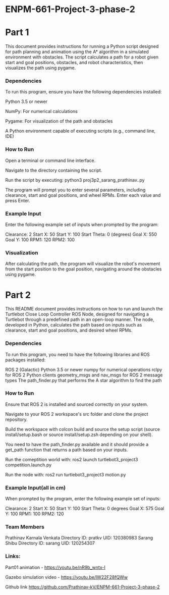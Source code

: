 # ENPM-661-Project-3-phase-2

# Part 1

This document provides instructions for running a Python script designed for path planning and animation using the A* algorithm in a simulated environment with obstacles. The script calculates a path for a robot given start and goal positions, obstacles, and robot characteristics, then visualizes the path using pygame.

### Dependencies
To run this program, ensure you have the following dependencies installed:

Python 3.5 or newer

NumPy: For numerical calculations

Pygame: For visualization of the path and obstacles

A Python environment capable of executing scripts (e.g., command line, IDE)

### How to Run

Open a terminal or command line interface.

Navigate to the directory containing the script.

Run the script by executing: python3 proj3p2_sarang_prathinav..py

The program will prompt you to enter several parameters, including clearance, start and goal positions, and wheel RPMs. Enter each value and press Enter.

### Example Input

Enter the following example set of inputs when prompted by the program:

Clearance: 2
Start X: 50
Start Y: 100
Start Theta: 0 (degrees)
Goal X: 550
Goal Y: 100
RPM1: 120
RPM2: 100

### Visualization
After calculating the path, the program will visualize the robot's movement from the start position to the goal position, navigating around the obstacles using pygame.


# Part 2
This README document provides instructions on how to run and launch the Turtlebot Close Loop Controller ROS Node, designed for navigating a Turtlebot through a predefined path in an open-loop manner. The node, developed in Python, calculates the path based on inputs such as clearance, start and goal positions, and desired wheel RPMs.

### Dependencies
To run this program, you need to have the following libraries and ROS packages installed:

ROS 2 (Galactic)
Python 3.5 or newer
numpy for numerical operations
rclpy for ROS 2 Python clients
geometry_msgs and nav_msgs for ROS 2 message types
The path_finder.py that performs the A star algorithm to find the path

### How to Run
Ensure that ROS 2 is installed and sourced correctly on your system.

Navigate to your ROS 2 workspace's src folder and clone the project repository.

Build the workspace with colcon build and source the setup script (source install/setup.bash or source install/setup.zsh depending on your shell).

You need to have the path_finder.py available and it should provide a get_path function that returns a path based on your inputs.

Run the comeptition world with: ros2 launch turtlebot3_project3 competition.launch.py

Run the node with: ros2 run turtlebot3_project3 motion.py

### Example Input(all in cm)
When prompted by the program, enter the following example set of inputs:

Clearance: 2
Start X: 50
Start Y: 100
Start Theta: 0 degrees
Goal X: 575
Goal Y: 100
RPM1: 100
RPM2: 120

### Team Members
Prathinav Karnala Venkata
Directory ID: pratkv
UID: 120380983
Sarang Shibu
Directory ID: sarang
UID: 120254307




### Links:
Part01 animation - https://youtu.be/nR9b_wntx-I

Gazebo simulation video - https://youtu.be/lW22F28fQWw

Github link https://github.com/Prathinav-kV/ENPM-661-Project-3-phase-2

